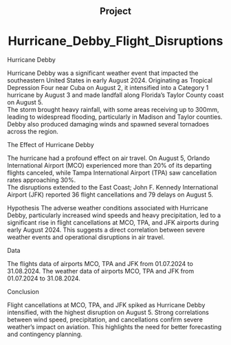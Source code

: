 <center><h2> Project <br><h1>Hurricane_Debby_Flight_Disruptions</center>
Hurricane Debby

Hurricane Debby was a significant weather event that impacted the southeastern United States in early August 2024. 
Originating as Tropical Depression Four near Cuba on August 2, it intensified into a Category 1 hurricane by August 3 and made landfall along Florida’s Taylor County coast on August 5.  
The storm brought heavy rainfall, with some areas receiving up to 300mm, leading to widespread flooding, particularly in Madison and Taylor counties.  
Debby also produced damaging winds and spawned several tornadoes across the region. 

The Effect of Hurricane Debby

The hurricane had a profound effect on air travel.
On August 5, Orlando International Airport (MCO) experienced more than 20% of its departing flights canceled, while Tampa International Airport (TPA) saw cancellation rates approaching 30%.  
The disruptions extended to the East Coast; John F. Kennedy International Airport (JFK) reported 36 flight cancellations and 79 delays on August 5. 

Hypothesis
The adverse weather conditions associated with Hurricane Debby, particularly increased wind speeds and heavy precipitation, led to a significant rise in flight cancellations at MCO, TPA, and JFK airports during early August 2024. This suggests a direct correlation between severe weather events and operational disruptions in air travel.

Data

The flights data of airports MCO, TPA and JFK from 01.07.2024 to 31.08.2024.
The weather data of airports MCO, TPA and JFK from 01.07.2024 to 31.08.2024.

Conclusion

Flight cancellations at MCO, TPA, and JFK spiked as Hurricane Debby intensified, with the highest disruption on August 5. Strong correlations between wind speed, precipitation, and cancellations confirm severe weather’s impact on aviation. This highlights the need for better forecasting and contingency planning.
